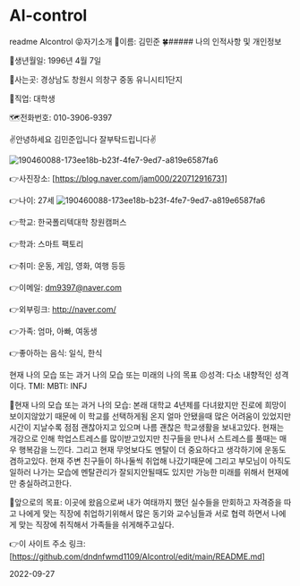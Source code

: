 # AI-control
readme
AIcontrol
😝자기소개
🤡이름: 김민준
🍀##### 나의 인적사항 및 개인정보

🌱생년월일: 1996년 4월 7일

🌹사는곳: 경상남도 창원시 의창구 중동 유니시티1단지

🦢직업: 대학생

🗺전화번호: 010-3906-9397

✌안녕하세요 김민준입니다 잘부탁드립니다✌

![190460088-173ee18b-b23f-4fe7-9ed7-a819e6587fa6](https://user-images.githubusercontent.com/115769969/195762428-20873be2-ee96-4b25-a957-e671bc4173b2.jpg)

👉사진장소: [https://blog.naver.com/jam000/220712916731]

👉나이: 27세
![190460088-173ee18b-b23f-4fe7-9ed7-a819e6587fa6](https://user-images.githubusercontent.com/115769969/195762381-fa116c20-7289-44a2-a6f1-984be99daeac.jpg)

👉학교: 한국폴리텍대학 창원캠퍼스

👉학과: 스마트 팩토리

👉취미: 운동, 게임, 영화, 여행 등등

👉이메일: dm9397@naver.com

👉외부링크: http://naver.com/

👉가족: 엄마, 아빠, 여동생

👉좋아하는 음식: 일식, 한식

현재 나의 모습 또는 과거 나의 모습 또는 미래의 나의 목표
😣성격: 다소 내향적인 성격이다. TMI: MBTI: INFJ

💫현재 나의 모습 또는 과거 나의 모습: 본래 대학교 4년제를 다녀왔지만 진로에 희망이 보이지않았기 때문에 이 학교를 선택하게됨 온지 얼마 안됐을때 많은 어려움이 있었지만 시간이 지날수록 점점 괜찮아지고 있으며 나름 괜찮은 학교생활을 보내고있다. 현재는 개강으로 인해 학업스트레스를 많이받고있지만 친구들을 만나서 스트레스를 풀때는 매우 행복감을 느낀다. 그리고 현재 무엇보다도 멘탈이 더 중요하다고 생각하기에 운동도 겸하고있다. 현재 주변 친구들이 하나둘씩 취업해 나갔기때문에 그리고 부모님이 아직도 일하러 나가는 모습에 멘탈관리가 잘되지안될때도 있지만 가능한 미래를 위해서 현재에만 충실하려고한다.

🙏앞으로의 목표: 이곳에 왔음으로써 내가 여태까지 했던 실수들을 만회하고 자격증을 따고 나에게 맞는 직장에 취업하기위해서 많은 동기와 교수님들과 서로 협력 하면서 나에게 맞는 직장에 취직해서 가족들을 쉬게해주고싶다.

👉이 사이트 주소 링크: [https://github.com/dndnfwmd1109/AIcontrol/edit/main/README.md]



2022-09-27
